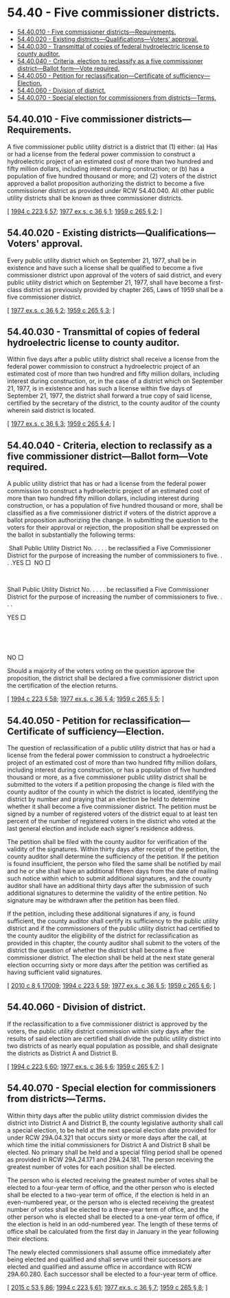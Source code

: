 # 54.40 - Five commissioner districts.
* [54.40.010 - Five commissioner districts—Requirements.](#5440010---five-commissioner-districtsrequirements)
* [54.40.020 - Existing districts—Qualifications—Voters' approval.](#5440020---existing-districtsqualificationsvoters-approval)
* [54.40.030 - Transmittal of copies of federal hydroelectric license to county auditor.](#5440030---transmittal-of-copies-of-federal-hydroelectric-license-to-county-auditor)
* [54.40.040 - Criteria, election to reclassify as a five commissioner district—Ballot form—Vote required.](#5440040---criteria-election-to-reclassify-as-a-five-commissioner-districtballot-formvote-required)
* [54.40.050 - Petition for reclassification—Certificate of sufficiency—Election.](#5440050---petition-for-reclassificationcertificate-of-sufficiencyelection)
* [54.40.060 - Division of district.](#5440060---division-of-district)
* [54.40.070 - Special election for commissioners from districts—Terms.](#5440070---special-election-for-commissioners-from-districtsterms)
## 54.40.010 - Five commissioner districts—Requirements.
A five commissioner public utility district is a district that (1) either: (a) Has or had a license from the federal power commission to construct a hydroelectric project of an estimated cost of more than two hundred and fifty million dollars, including interest during construction; or (b) has a population of five hundred thousand or more; and (2) voters of the district approved a ballot proposition authorizing the district to become a five commissioner district as provided under RCW 54.40.040. All other public utility districts shall be known as three commissioner districts.

\[ [1994 c 223 § 57](https://lawfilesext.leg.wa.gov/biennium/1993-94/Pdf/Bills/Session%20Laws/House/2278-S.SL.pdf?cite=1994%20c%20223%20§%2057); [1977 ex.s. c 36 § 1](https://leg.wa.gov/CodeReviser/documents/sessionlaw/1977ex1c36.pdf?cite=1977%20ex.s.%20c%2036%20§%201); [1959 c 265 § 2](https://leg.wa.gov/CodeReviser/documents/sessionlaw/1959c265.pdf?cite=1959%20c%20265%20§%202); \]

## 54.40.020 - Existing districts—Qualifications—Voters' approval.
Every public utility district which on September 21, 1977, shall be in existence and have such a license shall be qualified to become a five commissioner district upon approval of the voters of said district, and every public utility district which on September 21, 1977, shall have become a first-class district as previously provided by chapter 265, Laws of 1959 shall be a five commissioner district.

\[ [1977 ex.s. c 36 § 2](https://leg.wa.gov/CodeReviser/documents/sessionlaw/1977ex1c36.pdf?cite=1977%20ex.s.%20c%2036%20§%202); [1959 c 265 § 3](https://leg.wa.gov/CodeReviser/documents/sessionlaw/1959c265.pdf?cite=1959%20c%20265%20§%203); \]

## 54.40.030 - Transmittal of copies of federal hydroelectric license to county auditor.
Within five days after a public utility district shall receive a license from the federal power commission to construct a hydroelectric project of an estimated cost of more than two hundred and fifty million dollars, including interest during construction, or, in the case of a district which on September 21, 1977, is in existence and has such a license within five days of September 21, 1977, the district shall forward a true copy of said license, certified by the secretary of the district, to the county auditor of the county wherein said district is located.

\[ [1977 ex.s. c 36 § 3](https://leg.wa.gov/CodeReviser/documents/sessionlaw/1977ex1c36.pdf?cite=1977%20ex.s.%20c%2036%20§%203); [1959 c 265 § 4](https://leg.wa.gov/CodeReviser/documents/sessionlaw/1959c265.pdf?cite=1959%20c%20265%20§%204); \]

## 54.40.040 - Criteria, election to reclassify as a five commissioner district—Ballot form—Vote required.
A public utility district that has or had a license from the federal power commission to construct a hydroelectric project of an estimated cost of more than two hundred fifty million dollars, including interest during construction, or has a population of five hundred thousand or more, shall be classified as a five commissioner district if voters of the district approve a ballot proposition authorizing the change. In submitting the question to the voters for their approval or rejection, the proposition shall be expressed on the ballot in substantially the following terms:

 Shall Public Utility District No. . . . . be reclassified a Five Commissioner District for the purpose of increasing the number of commissioners to five. . . .YES □  NO □

 

Shall Public Utility District No. . . . . be reclassified a Five Commissioner District for the purpose of increasing the number of commissioners to five. . . .

YES □

 

 

NO □

Should a majority of the voters voting on the question approve the proposition, the district shall be declared a five commissioner district upon the certification of the election returns.

\[ [1994 c 223 § 58](https://lawfilesext.leg.wa.gov/biennium/1993-94/Pdf/Bills/Session%20Laws/House/2278-S.SL.pdf?cite=1994%20c%20223%20§%2058); [1977 ex.s. c 36 § 4](https://leg.wa.gov/CodeReviser/documents/sessionlaw/1977ex1c36.pdf?cite=1977%20ex.s.%20c%2036%20§%204); [1959 c 265 § 5](https://leg.wa.gov/CodeReviser/documents/sessionlaw/1959c265.pdf?cite=1959%20c%20265%20§%205); \]

## 54.40.050 - Petition for reclassification—Certificate of sufficiency—Election.
The question of reclassification of a public utility district that has or had a license from the federal power commission to construct a hydroelectric project of an estimated cost of more than two hundred fifty million dollars, including interest during construction, or has a population of five hundred thousand or more, as a five commissioner public utility district shall be submitted to the voters if a petition proposing the change is filed with the county auditor of the county in which the district is located, identifying the district by number and praying that an election be held to determine whether it shall become a five commissioner district. The petition must be signed by a number of registered voters of the district equal to at least ten percent of the number of registered voters in the district who voted at the last general election and include each signer's residence address.

The petition shall be filed with the county auditor for verification of the validity of the signatures. Within thirty days after receipt of the petition, the county auditor shall determine the sufficiency of the petition. If the petition is found insufficient, the person who filed the same shall be notified by mail and he or she shall have an additional fifteen days from the date of mailing such notice within which to submit additional signatures, and the county auditor shall have an additional thirty days after the submission of such additional signatures to determine the validity of the entire petition. No signature may be withdrawn after the petition has been filed.

If the petition, including these additional signatures if any, is found sufficient, the county auditor shall certify its sufficiency to the public utility district and if the commissioners of the public utility district had certified to the county auditor the eligibility of the district for reclassification as provided in this chapter, the county auditor shall submit to the voters of the district the question of whether the district shall become a five commissioner district. The election shall be held at the next state general election occurring sixty or more days after the petition was certified as having sufficient valid signatures.

\[ [2010 c 8 § 17009](https://lawfilesext.leg.wa.gov/biennium/2009-10/Pdf/Bills/Session%20Laws/Senate/6239-S.SL.pdf?cite=2010%20c%208%20§%2017009); [1994 c 223 § 59](https://lawfilesext.leg.wa.gov/biennium/1993-94/Pdf/Bills/Session%20Laws/House/2278-S.SL.pdf?cite=1994%20c%20223%20§%2059); [1977 ex.s. c 36 § 5](https://leg.wa.gov/CodeReviser/documents/sessionlaw/1977ex1c36.pdf?cite=1977%20ex.s.%20c%2036%20§%205); [1959 c 265 § 6](https://leg.wa.gov/CodeReviser/documents/sessionlaw/1959c265.pdf?cite=1959%20c%20265%20§%206); \]

## 54.40.060 - Division of district.
If the reclassification to a five commissioner district is approved by the voters, the public utility district commission within sixty days after the results of said election are certified shall divide the public utility district into two districts of as nearly equal population as possible, and shall designate the districts as District A and District B.

\[ [1994 c 223 § 60](https://lawfilesext.leg.wa.gov/biennium/1993-94/Pdf/Bills/Session%20Laws/House/2278-S.SL.pdf?cite=1994%20c%20223%20§%2060); [1977 ex.s. c 36 § 6](https://leg.wa.gov/CodeReviser/documents/sessionlaw/1977ex1c36.pdf?cite=1977%20ex.s.%20c%2036%20§%206); [1959 c 265 § 7](https://leg.wa.gov/CodeReviser/documents/sessionlaw/1959c265.pdf?cite=1959%20c%20265%20§%207); \]

## 54.40.070 - Special election for commissioners from districts—Terms.
Within thirty days after the public utility district commission divides the district into District A and District B, the county legislative authority shall call a special election, to be held at the next special election date provided for under RCW 29A.04.321 that occurs sixty or more days after the call, at which time the initial commissioners for District A and District B shall be elected. No primary shall be held and a special filing period shall be opened as provided in RCW 29A.24.171 and 29A.24.181. The person receiving the greatest number of votes for each position shall be elected.

The person who is elected receiving the greatest number of votes shall be elected to a four-year term of office, and the other person who is elected shall be elected to a two-year term of office, if the election is held in an even-numbered year, or the person who is elected receiving the greatest number of votes shall be elected to a three-year term of office, and the other person who is elected shall be elected to a one-year term of office, if the election is held in an odd-numbered year. The length of these terms of office shall be calculated from the first day in January in the year following their elections.

The newly elected commissioners shall assume office immediately after being elected and qualified and shall serve until their successors are elected and qualified and assume office in accordance with RCW 29A.60.280. Each successor shall be elected to a four-year term of office.

\[ [2015 c 53 § 86](https://lawfilesext.leg.wa.gov/biennium/2015-16/Pdf/Bills/Session%20Laws/House/1806-S.SL.pdf?cite=2015%20c%2053%20§%2086); [1994 c 223 § 61](https://lawfilesext.leg.wa.gov/biennium/1993-94/Pdf/Bills/Session%20Laws/House/2278-S.SL.pdf?cite=1994%20c%20223%20§%2061); [1977 ex.s. c 36 § 7](https://leg.wa.gov/CodeReviser/documents/sessionlaw/1977ex1c36.pdf?cite=1977%20ex.s.%20c%2036%20§%207); [1959 c 265 § 8](https://leg.wa.gov/CodeReviser/documents/sessionlaw/1959c265.pdf?cite=1959%20c%20265%20§%208); \]

